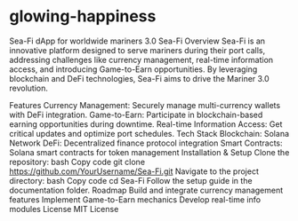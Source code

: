 # glowing-happiness
Sea-Fi dApp for worldwide mariners 3.0
Sea-Fi
Overview
Sea-Fi is an innovative platform designed to serve mariners during their port calls, addressing challenges like currency management, real-time information access, and introducing Game-to-Earn opportunities. By leveraging blockchain and DeFi technologies, Sea-Fi aims to drive the Mariner 3.0 revolution.

Features
Currency Management: Securely manage multi-currency wallets with DeFi integration.
Game-to-Earn: Participate in blockchain-based earning opportunities during downtime.
Real-time Information Access: Get critical updates and optimize port schedules.
Tech Stack
Blockchain: Solana Network
DeFi: Decentralized finance protocol integration
Smart Contracts: Solana smart contracts for token management
Installation & Setup
Clone the repository:
bash
Copy code
git clone https://github.com/YourUsername/Sea-Fi.git
Navigate to the project directory:
bash
Copy code
cd Sea-Fi
Follow the setup guide in the documentation folder.
Roadmap
 Build and integrate currency management features
 Implement Game-to-Earn mechanics
 Develop real-time info modules
License
MIT License
